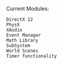 Current Modules:

```Current Modules
DirectX 12
PhysX
XAudio
Event Manager
Math Library
SubSystem 
World Scenes
Timer functionality
```

